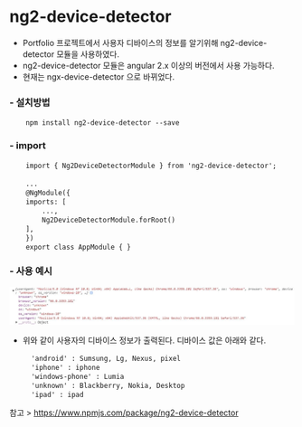 # ng2-device-detector

* Portfolio 프로젝트에서 사용자 디바이스의 정보를 알기위해 ng2-device-detector 모듈을 사용하였다.
* ng2-device-detector 모듈은 angular 2.x 이상의 버전에서 사용 가능하다.
* 현재는 ngx-device-detector 으로 바뀌었다.


### - 설치방법

        npm install ng2-device-detector --save


### - import

        import { Ng2DeviceDetectorModule } from 'ng2-device-detector';

        ...
        @NgModule({
        imports: [
            ...,
            Ng2DeviceDetectorModule.forRoot()
        ],
        })
        export class AppModule { }


### - 사용 예시


![Alt text](./exampleImage/device-info.JPG)

* 위와 같이 사용자의 디바이스 정보가 출력된다.
디바이스 값은 아래와 같다.

        'android' : Sumsung, Lg, Nexus, pixel
        'iphone' : iphone
        'windows-phone' : Lumia
        'unknown' : Blackberry, Nokia, Desktop
        'ipad' : ipad



참고 > https://www.npmjs.com/package/ng2-device-detector
